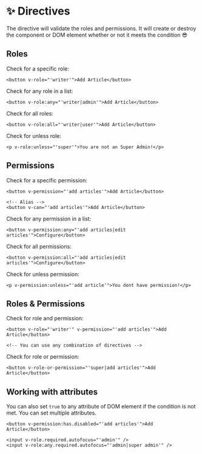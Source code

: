# ✨ Directives

The directive will validate the roles and permissions. It will create or destroy the component or DOM element whether or not it meets the condition 😎

## Roles

Check for a specific role:

```vue
<button v-role="'writer'">Add Article</button>
```

Check for any role in a list:

```vue
<button v-role:any="'writer|admin'">Add Article</button>
```

Check for all roles:

```vue
<button v-role:all="'writer|user'">Add Article</button>
```

Check for unless role:

```vue
<p v-role:unless="'super'">You are not an Super Admin!</p>
```

## Permissions

Check for a specific permission:

```vue
<button v-permission="'add articles'">Add Article</button>

<!-- Alias -->
<button v-can="'add articles'">Add Article</button>
```

Check for any permission in a list:

```vue
<button v-permission:any="'add articles|edit articles'">Configure</button>
```

Check for all permissions:

```vue
<button v-permission:all="'add articles|edit articles'">Configure</button>
```

Check for unless permission:

```vue
<p v-permission:unless="'add article'">You dont have permission!</p>
```

## Roles & Permissions

Check for role and permission:

```vue
<button v-role="'writer'" v-permission="'add articles'">Add Article</button>

<!-- You can use any combination of directives -->
```

Check for role or permission:

```vue
<button v-role-or-permission="'super|add articles'">Add Article</button>
```

## Working with attributes

 You can also set `true` to any attribute of DOM element if the condition is not met. You can set multiple attributes.

```vue
<button v-permission:has.disabled="'add articles'">Add Article</button>

<input v-role.required.autofocus="'admin'" />
<input v-role:any.required.autofocus="'admin|super admin'" />
```

